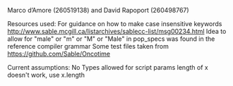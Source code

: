 Marco d’Amore (260519138)
and
David Rapoport (260498767)

Resources used:
For guidance on how to make case insensitive keywords
http://www.sable.mcgill.ca/listarchives/sablecc-list/msg00234.html
Idea to allow for "male" or "m" or "M" or "Male" in pop_specs was found in the reference compiler grammar
Some test files taken from
https://github.com/Sable/Oncotime

Current assumptions:
No Types allowed for script params 
length of x doesn't work, use x.length
